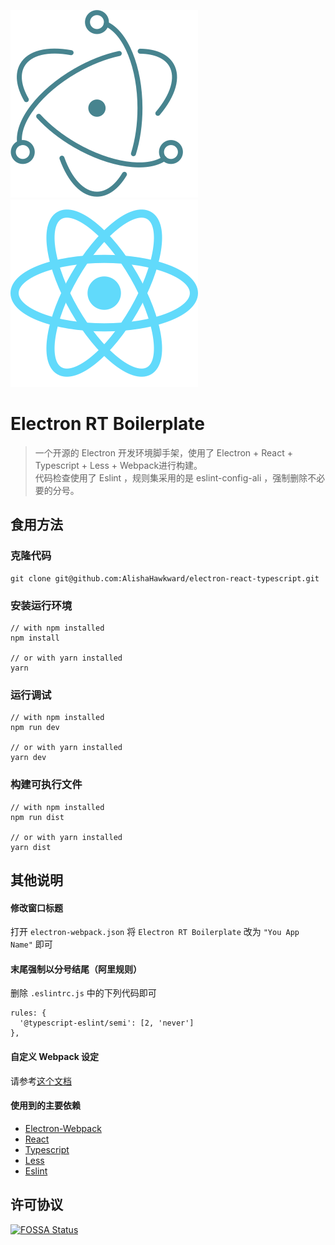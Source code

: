 ![Electron](.github/electron.svg) ![React](.github/react.svg)

# Electron RT Boilerplate
> 一个开源的 Electron 开发环境脚手架，使用了 Electron + React + Typescript + Less + Webpack进行构建。  
> 代码检查使用了 Eslint ，规则集采用的是 eslint-config-ali ，强制删除不必要的分号。

## 食用方法

### 克隆代码

```
git clone git@github.com:AlishaHawkward/electron-react-typescript.git
```

### 安装运行环境

```
// with npm installed
npm install

// or with yarn installed
yarn
```

### 运行调试
```
// with npm installed
npm run dev

// or with yarn installed
yarn dev
```

### 构建可执行文件
```
// with npm installed
npm run dist

// or with yarn installed
yarn dist
```

## 其他说明

#### 修改窗口标题
打开 `electron-webpack.json` 将 `Electron RT Boilerplate` 改为 `"You App Name"` 即可

#### 末尾强制以分号结尾（阿里规则）
删除 `.eslintrc.js` 中的下列代码即可
```
rules: {
  '@typescript-eslint/semi': [2, 'never']
},
```

#### 自定义 Webpack 设定
请参考[这个文档](https://webpack.electron.build/modifying-webpack-configurations)

#### 使用到的主要依赖

+ [Electron-Webpack](https://webpack.electron.build/)
+ [React](https://react.docschina.org/)
+ [Typescript](https://www.typescriptlang.org/)
+ [Less](http://lesscss.org/)
+ [Eslint](https://eslint.org/)

## 许可协议

[![FOSSA Status](https://app.fossa.com/api/projects/git%2Bgithub.com%2FAlishaHawkward%2Felectron-react-typescript.svg?type=large)](https://app.fossa.com/api/projects/git%2Bgithub.com%2FAlishaHawkward%2Felectron-react-typescript.svg?type=large)